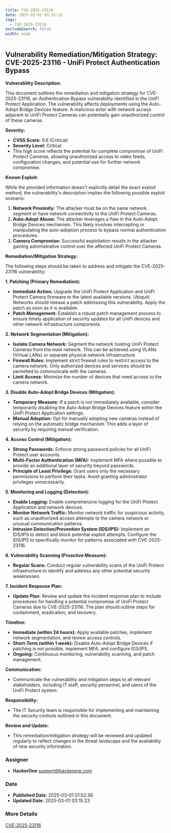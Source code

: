 ```yaml
---
title: CVE-2025-23116
date: 2025-03-01 03:15:23
tags:
  - CVE-2025-23116
excludeSearch: false
width: wide
---
```


## Vulnerability Remediation/Mitigation Strategy: CVE-2025-23116 - UniFi Protect Authentication Bypass

**Vulnerability Description:**

This document outlines the remediation and mitigation strategy for CVE-2025-23116, an Authentication Bypass vulnerability identified in the UniFi Protect Application.  The vulnerability affects deployments using the Auto-Adopt Bridge Devices feature. A malicious actor with network access adjacent to UniFi Protect Cameras can potentially gain unauthorized control of these cameras.

**Severity:**

*   **CVSS Score:** 9.6 (Critical)
*   **Severity Level:** Critical
*   This high score reflects the potential for complete compromise of UniFi Protect Cameras, allowing unauthorized access to video feeds, configuration changes, and potential use for further network compromise.

**Known Exploit:**

While the provided information doesn't explicitly detail the exact exploit method, the vulnerability's description implies the following possible exploit scenario:

1.  **Network Proximity:** The attacker must be on the same network segment or have network connectivity to the UniFi Protect Cameras.
2.  **Auto-Adopt Abuse:** The attacker leverages a flaw in the Auto-Adopt Bridge Devices mechanism. This likely involves intercepting or manipulating the auto-adoption process to bypass normal authentication procedures.
3.  **Camera Compromise:** Successful exploitation results in the attacker gaining administrative control over the affected UniFi Protect Cameras.

**Remediation/Mitigation Strategy:**

The following steps should be taken to address and mitigate the CVE-2025-23116 vulnerability:

**1. Patching (Primary Remediation):**

*   **Immediate Action:** Upgrade the UniFi Protect Application and UniFi Protect Camera firmware to the latest available versions.  Ubiquiti Networks should release a patch addressing this vulnerability.  Apply the patch as soon as it is available.
*   **Patch Management:** Establish a robust patch management process to ensure timely application of security updates for all UniFi devices and other network infrastructure components.

**2. Network Segmentation (Mitigation):**

*   **Isolate Camera Network:** Segment the network hosting UniFi Protect Cameras from the main network. This can be achieved using VLANs (Virtual LANs) or separate physical network infrastructure.
*   **Firewall Rules:** Implement strict firewall rules to restrict access to the camera network.  Only authorized devices and services should be permitted to communicate with the cameras.
*   **Limit Access:** Minimize the number of devices that need access to the camera network.

**3. Disable Auto-Adopt Bridge Devices (Mitigation):**

*   **Temporary Measure:** If a patch is not immediately available, consider temporarily disabling the Auto-Adopt Bridge Devices feature within the UniFi Protect Application settings.
*   **Manual Adoption:** Opt for manually adopting new cameras instead of relying on the automatic bridge mechanism. This adds a layer of security by requiring manual verification.

**4. Access Control (Mitigation):**

*   **Strong Passwords:** Enforce strong password policies for all UniFi Protect user accounts.
*   **Multi-Factor Authentication (MFA):** Implement MFA where possible to provide an additional layer of security beyond passwords.
*   **Principle of Least Privilege:** Grant users only the necessary permissions to perform their tasks.  Avoid granting administrator privileges unnecessarily.

**5. Monitoring and Logging (Detection):**

*   **Enable Logging:** Enable comprehensive logging for the UniFi Protect Application and network devices.
*   **Monitor Network Traffic:** Monitor network traffic for suspicious activity, such as unauthorized access attempts to the camera network or unusual communication patterns.
*   **Intrusion Detection/Prevention System (IDS/IPS):** Implement an IDS/IPS to detect and block potential exploit attempts. Configure the IDS/IPS to specifically monitor for patterns associated with CVE-2025-23116.

**6. Vulnerability Scanning (Proactive Measure):**

*   **Regular Scans:** Conduct regular vulnerability scans of the UniFi Protect infrastructure to identify and address any other potential security weaknesses.

**7. Incident Response Plan:**

*   **Update Plan:** Review and update the incident response plan to include procedures for handling a potential compromise of UniFi Protect Cameras due to CVE-2025-23116.  The plan should outline steps for containment, eradication, and recovery.

**Timeline:**

*   **Immediate (within 24 hours):** Apply available patches, implement network segmentation, and review access controls.
*   **Short-Term (within 1 week):** Disable Auto-Adopt Bridge Devices if patching is not possible, implement MFA, and configure IDS/IPS.
*   **Ongoing:** Continuous monitoring, vulnerability scanning, and patch management.

**Communication:**

*   Communicate the vulnerability and mitigation steps to all relevant stakeholders, including IT staff, security personnel, and users of the UniFi Protect system.

**Responsibility:**

*   The IT Security team is responsible for implementing and maintaining the security controls outlined in this document.

**Review and Update:**

*   This remediation/mitigation strategy will be reviewed and updated regularly to reflect changes in the threat landscape and the availability of new security information.

### Assigner
- **HackerOne** <support@hackerone.com>

### Date
- **Published Date**: 2025-03-01 01:52:36
- **Updated Date**: 2025-03-01 03:15:23

### More Details
[CVE-2025-23116](https://www.cvedetails.com/cve/CVE-2025-23116)